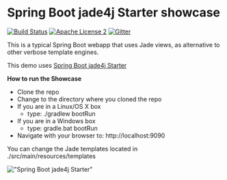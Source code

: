 Spring Boot jade4j Starter showcase
===================================

[![Build Status](https://travis-ci.org/domix/spring-boot-starter-jade4j-showcase.svg?branch=master)](https://travis-ci.org/domix/spring-boot-starter-jade4j-showcase)
[![Apache License 2](https://img.shields.io/badge/license-ASF2-blue.svg?style=flat)](http://www.apache.org/licenses/LICENSE-2.0.txt)
[![Gitter](https://badges.gitter.im/Join%20Chat.svg)](https://gitter.im/domix/spring-boot-starter-jade4j-showcase?utm_source=badge&utm_medium=badge&utm_campaign=pr-badge&utm_content=badge)

This is a typical Spring Boot webapp that uses Jade views, as alternative to other verbose template engines.

This demo uses [Spring Boot jade4j Starter](https://github.com/domix/spring-boot-starter-jade4j)

**How to run the Showcase**

- Clone the repo
- Change to the directory where you cloned the repo
- If you are in a Linux/OS X box
  - type: ./gradlew bootRun
- If you are in a Windows box
  - type: gradle.bat bootRun
- Navigate with your browser to: http://localhost:9090

You can change the Jade templates located in ./src/main/resources/templates

!["Spring Boot jade4j Starter"](https://farm6.staticflickr.com/5600/14967400963_a37f846550_c.jpg)
